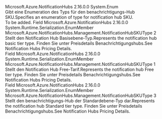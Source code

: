 <Type Name="NotificationHubSKUType" FullName="Microsoft.Azure.NotificationHubs.Management.NotificationHubSKUType">
  <TypeSignature Language="C#" Value="public enum NotificationHubSKUType" />
  <TypeSignature Language="ILAsm" Value=".class public auto ansi sealed NotificationHubSKUType extends System.Enum" />
  <TypeSignature Language="DocId" Value="T:Microsoft.Azure.NotificationHubs.Management.NotificationHubSKUType" />
  <TypeSignature Language="VB.NET" Value="Public Enum NotificationHubSKUType" />
  <TypeSignature Language="F#" Value="type NotificationHubSKUType = " />
  <AssemblyInfo>
    <AssemblyName>Microsoft.Azure.NotificationHubs</AssemblyName>
    <AssemblyVersion>2.16.0.0</AssemblyVersion>
  </AssemblyInfo>
  <Base>
    <BaseTypeName>System.Enum</BaseTypeName>
  </Base>
  <Docs>
    <summary><span data-ttu-id="82c59-101">Gibt eine Enumeration des Typs für den benachrichtigungs-Hub SKU.</span><span class="sxs-lookup"><span data-stu-id="82c59-101">Specifies an enumeration of type for notification hub SKU.</span></span></summary>
    <remarks>To be added.</remarks>
  </Docs>
  <Members>
    <Member MemberName="Basic">
      <MemberSignature Language="C#" Value="Basic" />
      <MemberSignature Language="ILAsm" Value=".field public static literal valuetype Microsoft.Azure.NotificationHubs.Management.NotificationHubSKUType Basic = int32(2)" />
      <MemberSignature Language="DocId" Value="F:Microsoft.Azure.NotificationHubs.Management.NotificationHubSKUType.Basic" />
      <MemberSignature Language="VB.NET" Value="Basic" />
      <MemberSignature Language="F#" Value="Basic = 2" Usage="Microsoft.Azure.NotificationHubs.Management.NotificationHubSKUType.Basic" />
      <MemberType>Field</MemberType>
      <AssemblyInfo>
        <AssemblyName>Microsoft.Azure.NotificationHubs</AssemblyName>
        <AssemblyVersion>2.16.0.0</AssemblyVersion>
      </AssemblyInfo>
      <Attributes>
        <Attribute>
          <AttributeName>System.Runtime.Serialization.EnumMember</AttributeName>
        </Attribute>
      </Attributes>
      <ReturnValue>
        <ReturnType>Microsoft.Azure.NotificationHubs.Management.NotificationHubSKUType</ReturnType>
      </ReturnValue>
      <MemberValue>2</MemberValue>
      <Docs>
        <summary><span data-ttu-id="82c59-102">Stellt den Notification Hub Basisebene-Typ.</span><span class="sxs-lookup"><span data-stu-id="82c59-102">Represents the notification hub basic tier type.</span></span> <span data-ttu-id="82c59-103">Finden Sie unter Preisdetails Benachrichtigungshubs.</span><span class="sxs-lookup"><span data-stu-id="82c59-103">See Notification Hubs Pricing Details.</span></span></summary>
      </Docs>
    </Member>
    <Member MemberName="Free">
      <MemberSignature Language="C#" Value="Free" />
      <MemberSignature Language="ILAsm" Value=".field public static literal valuetype Microsoft.Azure.NotificationHubs.Management.NotificationHubSKUType Free = int32(1)" />
      <MemberSignature Language="DocId" Value="F:Microsoft.Azure.NotificationHubs.Management.NotificationHubSKUType.Free" />
      <MemberSignature Language="VB.NET" Value="Free" />
      <MemberSignature Language="F#" Value="Free = 1" Usage="Microsoft.Azure.NotificationHubs.Management.NotificationHubSKUType.Free" />
      <MemberType>Field</MemberType>
      <AssemblyInfo>
        <AssemblyName>Microsoft.Azure.NotificationHubs</AssemblyName>
        <AssemblyVersion>2.16.0.0</AssemblyVersion>
      </AssemblyInfo>
      <Attributes>
        <Attribute>
          <AttributeName>System.Runtime.Serialization.EnumMember</AttributeName>
        </Attribute>
      </Attributes>
      <ReturnValue>
        <ReturnType>Microsoft.Azure.NotificationHubs.Management.NotificationHubSKUType</ReturnType>
      </ReturnValue>
      <MemberValue>1</MemberValue>
      <Docs>
        <summary><span data-ttu-id="82c59-104">Stellt den Notification Hub Free-Tarif.</span><span class="sxs-lookup"><span data-stu-id="82c59-104">Represents the notification hub Free tier type.</span></span> <span data-ttu-id="82c59-105">Finden Sie unter Preisdetails Benachrichtigungshubs.</span><span class="sxs-lookup"><span data-stu-id="82c59-105">See Notification Hubs Pricing Details.</span></span></summary>
      </Docs>
    </Member>
    <Member MemberName="Standard">
      <MemberSignature Language="C#" Value="Standard" />
      <MemberSignature Language="ILAsm" Value=".field public static literal valuetype Microsoft.Azure.NotificationHubs.Management.NotificationHubSKUType Standard = int32(3)" />
      <MemberSignature Language="DocId" Value="F:Microsoft.Azure.NotificationHubs.Management.NotificationHubSKUType.Standard" />
      <MemberSignature Language="VB.NET" Value="Standard" />
      <MemberSignature Language="F#" Value="Standard = 3" Usage="Microsoft.Azure.NotificationHubs.Management.NotificationHubSKUType.Standard" />
      <MemberType>Field</MemberType>
      <AssemblyInfo>
        <AssemblyName>Microsoft.Azure.NotificationHubs</AssemblyName>
        <AssemblyVersion>2.16.0.0</AssemblyVersion>
      </AssemblyInfo>
      <Attributes>
        <Attribute>
          <AttributeName>System.Runtime.Serialization.EnumMember</AttributeName>
        </Attribute>
      </Attributes>
      <ReturnValue>
        <ReturnType>Microsoft.Azure.NotificationHubs.Management.NotificationHubSKUType</ReturnType>
      </ReturnValue>
      <MemberValue>3</MemberValue>
      <Docs>
        <summary><span data-ttu-id="82c59-106">Stellt den benachrichtigungs-Hub der Standardebene-Typ dar.</span><span class="sxs-lookup"><span data-stu-id="82c59-106">Represents the notification hub Standard tier type.</span></span> <span data-ttu-id="82c59-107">Finden Sie unter Preisdetails Benachrichtigungshubs.</span><span class="sxs-lookup"><span data-stu-id="82c59-107">See Notification Hubs Pricing Details.</span></span></summary>
      </Docs>
    </Member>
  </Members>
</Type>